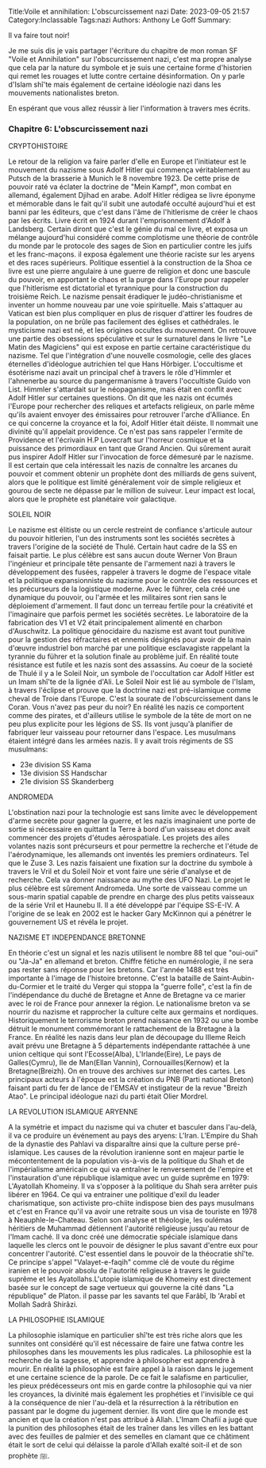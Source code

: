 Title:Voile et annihilation: L'obscurcissement nazi
Date: 2023-09-05 21:57
Category:Inclassable
Tags:nazi
Authors: Anthony Le Goff
Summary:

Il va faire tout noir!

Je me suis dis je vais partager l'écriture du chapitre de mon roman SF "Voile et Annihilation" sur l'obscurcissement nazi, c'est ma propre analyse que cela par la nature du symbole et je suis une certaine forme d'historien qui remet les rouages et lutte contre certaine désinformation. On y parle d'Islam shî'te mais également de certaine idéologie nazi dans les mouvements nationalistes breton.

En espérant que vous allez réussir à lier l'information à travers mes écrits.

### Chapitre 6: L'obscurcissement nazi

CRYPTOHISTOIRE

Le retour de la religion va faire parler d'elle en Europe et l'initiateur est le mouvement du nazisme sous Adolf Hitler qui commença véritablement au Putsch de la brasserie à Munich le 8 novembre 1923. De cette prise de pouvoir raté va éclater la doctrine de "Mein Kampf", mon combat en allemand, également Djihad en arabe. Adolf Hitler rédigea se livre éponyme et mémorable dans le fait qu'il subit une autodafé occulté aujourd'hui et est banni par les éditeurs, que c'est dans l'âme de l'hitlerisme de créer le chaos par les écrits. Livre écrit en 1924 durant l'emprisonnement d'Adolf à Landsberg. Certain diront que c'est le génie du mal ce livre, et exposa un mélange aujourd'hui considéré comme complotisme une théorie de contrôle du monde par le protocole des sages de Sion en particulier contre les juifs et les franc-maçons. il exposa également une théorie raciste sur les aryens et des races supérieurs. Politique essentiel à la construction de la Shoa ce livre est une pierre angulaire à une guerre de religion et donc une bascule du pouvoir, en apportant le chaos et la purge dans l'Europe pour rappeler que l'hitlerisme est dictatorial et tyrannique pour la construction du troisième Reich.
Le nazisme pensait éradiquer le judéo-christianisme et inventer un homme nouveau par une voie spirituelle. Mais s'attaquer au Vatican est bien plus compliquer en plus de risquer d'attirer les foudres de la population, on ne brûle pas facilement des églises et cathédrales. le mysticisme nazi est né, et les origines occultes du mouvement. On retrouve une partie des obsessions spéculative et sur le surnaturel dans le livre "Le Matin des Magiciens" qui est expose en partie certaine caractéristique du nazisme. Tel que l'intégration d'une nouvelle cosmologie, celle des glaces éternelles d'idéologue autrichien tel que Hans Hörbiger. L'occultisme et ésotérisme nazi avait un principal chef à travers le rôle d'Himmler et l'ahnenerbe au source du pangermanisme à travers l'occultiste Guido von List. Himmler s'attardait sur le néopaganisme, mais était en conflit avec Adolf Hitler sur certaines questions. On dit que les nazis ont écumés l'Europe pour rechercher des reliques et artefacts religieux, on parle même qu'ils avaient envoyer des émissaires pour retrouver l'arche d'Alliance. En ce qui concerne la croyance et la foi, Adolf Hitler était déiste. Il nommait une divinité qu'il appelait providence. Ce n'est pas sans rappeler l'ermite de Providence et l'écrivain H.P Lovecraft sur l'horreur cosmique et la puissance des primordiaux en tant que Grand Ancien. Qui sûrement aurait pus inspirer Adolf Hitler sur l'invocation de force démesuré par le nazisme. Il est certain que cela intéressait les nazis de connaître les arcanes du pouvoir et comment obtenir un prophète dont des milliards de gens suivent, alors que le politique est limité généralement voir de simple religieux et gourou de secte ne dépasse par le million de suiveur. Leur impact est local, alors que le prophète est planétaire voir galactique.

SOLEIL NOIR

Le nazisme est élitiste ou un cercle restreint de confiance s'articule autour du pouvoir hitlerien, l'un des instruments sont les sociétés secrètes à travers l'origine de la société de Thulé. Certain haut cadre de la SS en faisait partie. Le plus célèbre est sans aucun doute Werner Von Braun l'ingénieur et principale tête pensante de l'armement nazi à travers le développement des fusées, rappeler à travers le dogme de l'espace vitale et la politique expansionniste du nazisme pour le contrôle des ressources et les précurseurs de la logistique moderne. Avec le führer, cela créé une dynamique du pouvoir, ou l'armée et les militaires sont rien sans le déploiement d'armement. Il faut donc un terreau fertile pour la créativité et l'imaginaire que parfois permet les sociétés secrètes. Le laboratoire de la fabrication des V1 et V2 était principalement alimenté en charbon d'Auschwitz. La politique génocidaire du nazisme est avant tout punitive pour la gestion des réfractaires et ennemis désignés pour avoir de la main d'œuvre industriel bon marché par une politique esclavagiste rappelant la tyrannie du führer et la solution finale au problème juif. En réalité toute résistance est futile et les nazis sont des assassins. 
Au coeur de la societé de Thulé il y a le Soleil Noir, un symbole de l'occultation car Adolf Hitler est un Imam shî'te de la lignée d'Ali. Le Soleil Noir est lié au symbole de l'Islam, à travers l'éclipse et prouve que la doctrine nazi est pré-islamique comme cheval de Troie dans l'Europe. C'est la sourate de l'obscurcissement dans le Coran. Vous n'avez pas peur du noir? En réalité les nazis ce comportent comme des pirates, et d'ailleurs utilise le symbole de la tête de mort on ne peu plus explicite pour les légions de SS. Ils vont jusqu'à planifier de fabriquer leur vaisseau pour retourner dans l'espace. Les musulmans étaient intégré dans les armées nazis. Il y avait trois régiments de SS musulmans:

- 23e division SS Kama
- 13e division SS Handschar
- 21e division SS Skanderberg



ANDROMEDA

L'obstination nazi pour la technologie est sans limite avec le développement d'arme secrète pour gagner la guerre, et les nazis imaginaient une porte de sortie si nécessaire en quittant la Terre à bord d'un vaisseau et donc avait commencer des projets d'études aérospatiale. Les projets des ailes volantes nazis sont précurseurs et pour permettre la recherche et l'étude de l'aérodynamique, les allemands ont inventés les premiers ordinateurs. Tel que le Zuse 3. Les nazis faisaient une fixation sur la doctrine du symbole à travers le Vril et du Soleil Noir et vont faire une série d'analyse et de recherche. Cela va donner naissance au mythe des UFO Nazi.
Le projet le plus célèbre est sûrement Andromeda. Une sorte de vaisseau comme un sous-marin spatial capable de prendre en charge des plus petits vaisseaux de la série Vril et Haunebu II. Il a été développé par l'équipe SS-E-IV. A l'origine de se leak en 2002 est le hacker Gary McKinnon qui a pénétrer le gouvernement US et révéla le projet. 

NAZISME ET INDEPENDANCE BRETONNE

En théorie c'est un signal et les nazis utilisent le nombre 88 tel que "oui-oui" ou "Ja-Ja" en allemand et breton. Chiffre fétiche en numérologie, il ne sera pas rester sans réponse pour les bretons. Car l'année 1488 est très importante à l'image de l'histoire bretonne. C'est la bataille de Saint-Aubin-du-Cormier et le traité du Verger qui stoppa la "guerre folle", c'est la fin de l'indépendance du duché de Bretagne et Anne de Bretagne va ce marier avec le roi de France pour annexer la région.
Le nationalisme breton va se nourrir du nazisme et rapprocher la culture celte aux germains et nordiques. Historiquement le terrorisme breton prend naissance en 1932 ou une bombe détruit le monument commémorant le rattachement de la Bretagne à la France. En réalité les nazis dans leur plan de découpage du IIIeme Reich avait prévu une Bretagne à 5 départements indépendante rattachée à une union celtique qui sont l'Ecosse(Alba), L'Irlande(Eire), Le pays de Galles(Cymru), Ile de Man(Ellan Vannin), Cornouailles(Kernow) et la Bretagne(Breizh). On en trouve des archives sur internet des cartes. Les principaux acteurs à l'époque est la création du PNB (Parti national Breton) faisant parti du fer de lance de l'EMSAV et instigateur de la revue "Breizh Atao". Le principal idéologue nazi du parti était Olier Mordrel. 

LA REVOLUTION ISLAMIQUE ARYENNE

A la symétrie et impact du nazisme qui va chuter et basculer dans l'au-delà, il va ce produire un événement au pays des aryens: L'Iran. L'Empire du Shah de la dynastie des Pahlavi va disparaître ainsi que la culture perse pré-islamique. Les causes de la révolution iranienne sont en majeur partie le mécontentement de la population vis-à-vis de la politique du Shah et de l'impérialisme américain ce qui va entraîner le renversement de l'empire et l'instauration d'une république islamique avec un guide suprême en 1979: L'Ayatollah Khomeiny. Il va s'opposer à la politique du Shah sera arrêter puis libérer en 1964. Ce qui va entrainer une politique d'exil du leader charismatique, son activiste pro-chiite indispose bien des pays musulmans et c'est en France qu'il va avoir une retraite sous un visa de touriste en 1978 à Neauphle-le-Chateau. Selon son analyse et théologie, les oulémas héritiers de Muhammad détiennent l'autorité religieuse jusqu'au retour de l'Imam caché. Il va donc créé une démocratie spéciale islamique dans laquelle les clercs ont le pouvoir de désigner le plus savant d'entre eux pour concentrer l'autorité. C'est essentiel dans le pouvoir de la théocratie shî'te. Ce principe s'appel "Valayet-e-faqih" comme clé de voute du régime iranien et le pouvoir absolu de l'autorité religieuse à travers le guide suprême et les Ayatollahs.L'utopie islamique de Khomeiny est directement basée sur le concept de sage vertueux qui gouverne la cité dans "La république" de Platon. il passe par les savants tel que Farâbî, Ib 'Arabî et Mollah Sadrâ Shirâzi. 



LA PHILOSOPHIE ISLAMIQUE

La philosophie islamique en particulier shî'te est très riche alors que les sunnites ont considéré qu'il est nécessaire de faire une fatwa contre les philosophes dans les mouvements les plus radicales. La philosophie est la recherche de la sagesse, et apprendre à philosopher est apprendre à mourir. En réalité la philosophie est faire appel à la raison dans le jugement et une certaine science de la parole. De ce fait le salafisme en particulier, les pieux prédécesseurs ont mis en garde contre la philosophie qui va nier les croyances, la divinité mais également les prophéties et l'invisible ce qui à la conséquence de nier l'au-delà et la résurrection à la rétribution en passant par le dogme du jugement dernier. Ils vont dire que le monde est ancien et que la création n'est pas attribué à Allah. L'Imam Chafiï a jugé que la punition des philosophes était de les traîner dans les villes en les battant avec des feuilles de palmier et des semelles en clamant que ce châtiment était le sort de celui qui délaisse la parole d'Allah exalté soit-il et de son prophète ﷺ.